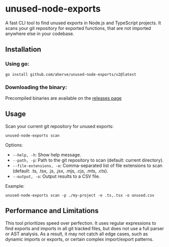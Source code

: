 # unused-node-exports

A fast CLI tool to find unused exports in Node.js and TypeScript projects. It scans your git repository for exported functions, that are not imported anywhere else in your codebase.

## Installation

### Using go:

```
go install github.com/aherve/unused-node-exports/v2@latest
```

### Downloading the binary:

Precompiled binaries are available on the [releases page](https://github.com/aherve/unused-node-exports/releases)

## Usage

Scan your current git repository for unused exports:

```
unused-node-exports scan
```

Options:

- `--help, -h`: Show help message.
- `--path, -p`: Path to the git repository to scan (default: current directory).
- `--file-extensions, -e`: Comma-separated list of file extensions to scan (default: .ts, .tsx, .js, .jsx, .mjs, .cjs, .mts, .cts).
- `--output, -o`: Output results to a CSV file.

Example:

```
unused-node-exports scan -p ./my-project -e .ts,.tsx -o unused.csv
```

## Performance and Limitations

This tool prioritizes speed over perfection. It uses regular expressions to find exports and imports in all git tracked files, but does not use a full parser or AST analysis. As a result, it may not catch all edge cases, such as dynamic imports or exports, or certain complex import/export patterns.
